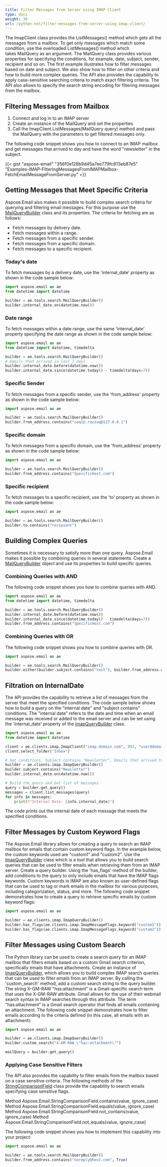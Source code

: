 ```yaml
---
title: Filter Messages from Server using IMAP Client
type: docs
weight: 30
url: /python-net/filter-messages-from-server-using-imap-client/
---
```



The ImapClient class provides the ListMessages() method which gets all the messages from a mailbox. To get only messages which match some condition, use the overloaded ListMessages() method which takes MailQuery as an argument. The MailQuery class provides various properties for specifying the conditions, for example, date, subject, sender, recipient and so on. The first example illustrates how to filter messages based on date and subject. We also show how to filter on other criteria and how to build more complex queries. The API also provides the capability to apply case-sensitive searching criteria to match exact filtering criteria. The API also allows to specify the search string encoding for filtering messages from the mailbox.
## **Filtering Messages from Mailbox**
1. Connect and log in to an IMAP server
1. Create an instance of the MailQuery and set the properties
1. Call the ImapClient.ListMessages(MailQuery query) method and pass the MailQuery with the parameters to get filtered messages only.

The following code snippet shows you how to connect to an IMAP mailbox and get messages that arrived to day and have the word "newsletter" in the subject.



{{< gist "aspose-email" "356f0e128b9d45a7ee779fc813eb87e5" "Examples-IMAP-FilteringMessagesFromIMAPMailbox-FetchEmailMessageFromServer.py" >}}

## **Getting Messages that Meet Specific Criteria**

Aspose.Email also makes it possible to build complex search criteria for querying and filtering email messages. For this purpose use the [MailQueryBuilder](https://reference.aspose.com/email/python-net/aspose.email.tools.search/mailquerybuilder/#mailquerybuilder-class) class and its properties. The criteria for fetching are as follows:

- Fetch messages by delivery date.
- Fetch messages within a range.
- Fetch messages from a specific sender.
- Fetch messages from a specific domain.
- Fetch messages to a specific recipient.

### **Today's date**

To fetch messages by a delivery date, use the 'internal_date' property as shown in the code sample below:

```py
import aspose.email as ae
from datetime import datetime

builder = ae.tools.search.MailQueryBuilder()
builder.internal_date.on(datetime.now())
```
### **Date range**

To fetch messages within a date range, use the same 'internal_date' property specifying the date range as shown in the code sample below:

```py
import aspose.email as ae
from datetime import datetime, timedelta

builder = ae.tools.search.MailQueryBuilder()
# Emails that arrived in last 7 days
builder.internal_date.before(datetime.now())
builder.internal_date.since(datetime.today() - timedelta(days=7))
```
### **Specific Sender**

To fetch messages from a specific sender, use the 'from_address' property as shown in the code sample below:

```py
import aspose.email as ae

builder = ae.tools.search.MailQueryBuilder()
builder.from_address.contains("saqib.razzaq@127.0.0.1")
```
### **Specific domain**

To fetch messages from a specific domain, use the 'from_address' property as shown in the code sample below:

```py
import aspose.email as ae

builder = ae.tools.search.MailQueryBuilder()
builder.from_address.contains("SpecificHost.com")
```
### **Specific recipient**

To fetch messages to a specific recipient, use the 'to' property as shown in the code sample below:

```py
import aspose.email as ae

builder = ae.tools.search.MailQueryBuilder()
builder.to.contains("recipient")
```

## **Building Complex Queries**

Sometimes it is necessary to satisfy more than one query. Aspose.Email makes it possible by combining queries in several statements. Create a [MailQueryBuilder](https://reference.aspose.com/email/python-net/aspose.email.tools.search/mailquerybuilder/#mailquerybuilder-class) object and use its properties to build specific queries.

### **Combining Queries with AND**

The following code snippet shows you how to combine queries with AND.

```py
import aspose.email as ae
from datetime import datetime, timedelta

builder = ae.tools.search.MailQueryBuilder()
builder.internal_date.before(datetime.now())
builder.internal_date.since(datetime.today() - timedelta(days=7))
builder.from_address.contains("SpecificHost.com")
```
### **Combining Queries with OR**

The following code snippet shows you how to combine queries with OR.

```py
import aspose.email as ae

builder = ae.tools.search.MailQueryBuilder()
builder.either(builder.subject.contains("test"), builder.from_address.contains("noreply@host.com"))
```
## **Filtration on InternalDate**

The API provides the capability to retrieve a list of messages from the server that meet the specified conditions. The code sample below shows how to build a query on the "internal date" and "subject contains" conditions. The "internal date" refers to the date and time when an email message was received or added to the email server and can be set using the 'internal_date' property of the [ImapQueryBuilder](https://reference.aspose.com/email/python-net/aspose.email.clients.imap/imapquerybuilder/#imapquerybuilder-class) class. 


```py
import aspose.email as ae
from datetime import datetime

client = ae.clients.imap.ImapClient("imap.domain.com", 993, "user@domain.com", "pwd")
client.select_folder("Inbox")

# Set conditions, Subject contains "Newsletter", Emails that arrived today
builder = ae.clients.imap.ImapQueryBuilder()
builder.subject.contains("Newsletter")
builder.internal_date.on(datetime.now())

# Build the query and Get list of messages
query = builder.get_query()
messages = client.list_messages(query)
for info in messages:
    print(f"Internal Date: {info.internal_date}")
```
The code prints out the internal date of each message that meets the specified conditions.

## **Filter Messages by Custom Keyword Flags**

The Aspose.Email library allows for creating a query to search an IMAP mailbox for emails that contain custom keyword flags. In the example below, the custom keywords used are "custom1" and "custom2". Use the [ImapQueryBuilder](https://reference.aspose.com/email/python-net/aspose.email.clients.imap/imapquerybuilder/#imapquerybuilder-class) class which is a tool that allows you to build search queries that can be used to filter emails when retrieving them from an IMAP server. Create a query builder. Using the 'has_flags' method of the builder, add conditions to the query to only include emails that have the IMAP flags keywords. Custom keywords in IMAP are also known as user-defined flags that can be used to tag or mark emails in the mailbox for various purposes, including categorization, status, and more. The following code snippet demonstrates how to create a query to retrieve specific emails by custom keyword flags:  

```py
import aspose.email as ae

builder = ae.clients.imap.ImapQueryBuilder()
builder.has_flags(ae.clients.imap.ImapMessageFlags.keyword("custom1"))
builder.has_flags(ae.clients.imap.ImapMessageFlags.keyword("custom2"))
```
## **Filter Messages using Custom Search**

The Python library can be used to create a search query for an IMAP mailbox that filters emails based on a custom Gmail search criterion, specifically emails that have attachments. Create an instance of [ImapQueryBuilder](https://reference.aspose.com/email/python-net/aspose.email.clients.imap/imapquerybuilder/#imapquerybuilder-class), which allows you to build complex IMAP search queries that can be used to filter emails from an IMAP server. By calling the 'custom_search' method, add a custom search string to the query builder. The string X-GM-RAW "has:attachment" is a Gmail-specific search term that uses the X-GM-RAW attribute. Gmail allows for the use of their webmail search syntax in IMAP searches through this attribute. The term "has:attachment" is a Gmail search operator that finds all emails containing an attachment. The following code snippet demonstrates how to filter emails according to the criteria defined (in this case, all emails with an attachment):

```py
import aspose.email as ae

builder = ae.clients.imap.ImapQueryBuilder()
builder.custom_search("X-GM-RAW \"has:attachment\"")

mailQuery = builder.get_query()
```

### **Applying Case Sensitive Filters**

The API also provides the capability to filter emails from the mailbox based on a case sensitive criteria. The following methods of the [StringComparisonField](https://reference.aspose.com/email/python-net/aspose.email.tools.search/stringcomparisonfield/#stringcomparisonfield-class) class provide the capability to search emails specifying case sensitive flags.  

Method Aspose.Email.StringComparisonField.contains(value, ignore_case)
Method Aspose.Email.StringComparisonField.equals(value, ignore_case)
Method Aspose.Email.StringComparisonField.not_contains(value, ignore_case)
Method Aspose.Email.StringComparisonField.not_equals(value, ignore_case)

The following code snippet shows you how to implement this capability into your project:

```py
import aspose.email as ae

builder = ae.tools.search.MailQueryBuilder()
builder.from_address.contains("noreply@host.com", True)
